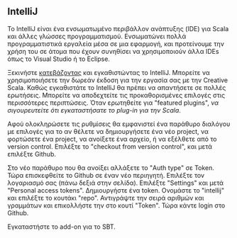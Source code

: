 ## IntelliJ

Το IntelliJ είναι ένα ενσωματωμένο περιβάλλον ανάπτυξης (IDE) για Scala και άλλες γλώσσες προγραμματισμού. Ενσωματώνει πολλά προγραμματιστικά εργαλεία μέσα σε μια εφαρμογή, και προτείνουμε την χρήση του σε άτομα που έχουν συνηθίσει να χρησιμοποιούν άλλα IDEs όπως το Visual Studio ή το Eclipse.

Ξεκινήστε  [κατεβάζοντας][intellij-download] και εγκαθιστώντας το IntelliJ. Μπορείτε να χρησιμοποιήσετε την δωρεάν έκδοση για την εργασία σας με την Creative Scala. Καθώς εγκαθιστάτε το IntelliJ θα πρέπει να απαντήσετε σε πολλές ερωτήσεις. Μπορείτε να αποδεχτείτε τις προκαθορισμένες επιλογές στις περισσότερες περιπτώσεις. Όταν ερωτηθείτε για "featured plugins", *να σιγουρευτείτε ότι εγκαταστήσατε το plug-in για την Scala*.

Αφού ολοκληρώσετε τις ρυθμίσεις θα εμφανιστεί ένα παράθυρο διαλόγου με επιλογές για το αν θέλετε να δημιουργήσετε ένα νέο project, να φορτώσετε ένα project, να ανοίξετε ένα αρχείο, ή να εξέλθετε από το version control.
Επιλέξτε το "checkout from version control", και μετά επιλέξτε Github.

Στο νέο παράθυρο που θα ανοίξει αλλάξετε το "Auth type" σε Token.
Τώρα επισκεφθείτε το Github σε έναν νέο περιηγητή.
Επιλέξτε τον λογαριασμό σας (πάνω δεξιά στην σελίδα).
Επιλέξτε "Settings" και μετά "Personal access tokens".
Δημιουργήστε ένα token. Ονομάστε το "intellij" και επιλέξτε το κουτάκι "repo".
Αντιγράψτε την σειρά αριθμών και γραμμάτων και επικολλήστε την στο κουτί "Token".
Τώρα κάντε login στο Github.

Εγκαταστήστε το add-on για το SBT.

[intellij-download]: https://www.jetbrains.com/idea/download/
